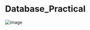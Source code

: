# Database_Practical
![image](https://user-images.githubusercontent.com/100198213/161970357-fffc1cda-9897-45ce-9296-013a0b39921a.png)
